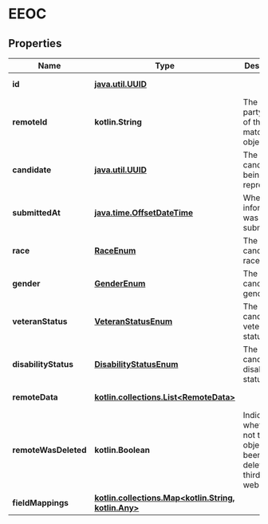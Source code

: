 
# EEOC

## Properties
Name | Type | Description | Notes
------------ | ------------- | ------------- | -------------
**id** | [**java.util.UUID**](java.util.UUID.md) |  |  [optional] [readonly]
**remoteId** | **kotlin.String** | The third-party API ID of the matching object. |  [optional]
**candidate** | [**java.util.UUID**](java.util.UUID.md) | The candidate being represented. |  [optional]
**submittedAt** | [**java.time.OffsetDateTime**](java.time.OffsetDateTime.md) | When the information was submitted. |  [optional]
**race** | [**RaceEnum**](RaceEnum.md) | The candidate&#39;s race. |  [optional]
**gender** | [**GenderEnum**](GenderEnum.md) | The candidate&#39;s gender. |  [optional]
**veteranStatus** | [**VeteranStatusEnum**](VeteranStatusEnum.md) | The candidate&#39;s veteran status. |  [optional]
**disabilityStatus** | [**DisabilityStatusEnum**](DisabilityStatusEnum.md) | The candidate&#39;s disability status. |  [optional]
**remoteData** | [**kotlin.collections.List&lt;RemoteData&gt;**](RemoteData.md) |  |  [optional] [readonly]
**remoteWasDeleted** | **kotlin.Boolean** | Indicates whether or not this object has been deleted by third party webhooks. |  [optional] [readonly]
**fieldMappings** | [**kotlin.collections.Map&lt;kotlin.String, kotlin.Any&gt;**](kotlin.Any.md) |  |  [optional] [readonly]



